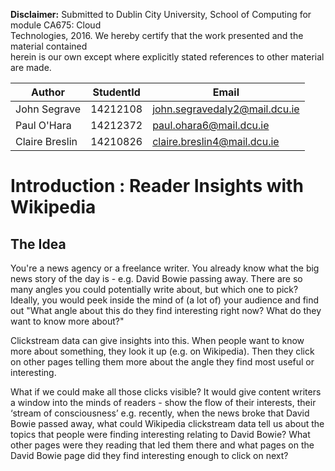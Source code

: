 
   **Disclaimer:** Submitted to Dublin City University, School of Computing for module CA675: Cloud      
   Technologies, 2016. We hereby certify that the work presented and the material contained          
   herein is our own except where explicitly stated references to other material are made.           

   Author | StudentId | Email
   ---|---|---
   John Segrave | 14212108 | john.segravedaly2@mail.dcu.ie 
   Paul O'Hara | 14212372 | paul.ohara6@mail.dcu.ie 
   Claire Breslin | 14210826 | claire.breslin4@mail.dcu.ie

# Introduction : Reader Insights with Wikipedia
## The Idea
You're a news agency or a freelance writer. You already know what the big news story of the day is - e.g. David Bowie passing away. There are so many angles you could potentially write about, but which one to pick? Ideally, you would peek inside the mind of (a lot of) your audience and find out "What angle about this do they find interesting right now? What do they want to know more about?"

Clickstream data can give insights into this. When people want to know more about something, they look it up (e.g. on Wikipedia). Then they click on other pages telling them more about the angle they find most useful or interesting.

What if we could make all those clicks visible? It would give content writers a window into the minds of readers - show the flow of their interests, their ‘stream of consciousness’ e.g. recently, when the news broke that David Bowie passed away, what could Wikipedia clickstream data tell us about the topics that people were finding interesting relating to David Bowie? What other pages were they reading that led them there and what pages on the David Bowie page did they find interesting enough to click on next?
